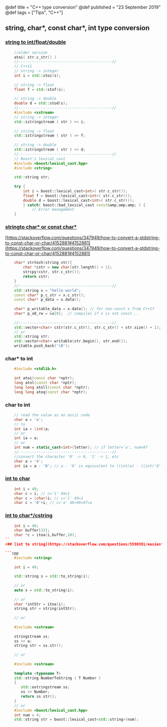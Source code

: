 @def title = "C++ type conversion"
@def published = "23 September 2019"
@def tags = ["Tips", "C++"]


## **string, char\*, const char\*, int type conversion**

### [string to int/float/double](https://stackoverflow.com/questions/7663709/how-can-i-convert-a-stdstring-to-int)
```cpp
    //older version
    atoi( str.c_str() )
    //------------------------------------------//
    // C++11
    // string -> integer
    int i = std::stoi(s);
    
    // string -> float
    float f = std::stof(s);
    
    // string -> double 
    double d = std::stod(s);
    //------------------------------------------//
    #include <sstream>
    // string -> integer
    std::istringstream ( str ) >> i;
    
    // string -> float
    std::istringstream ( str ) >> f;
    
    // string -> double 
    std::istringstream ( str ) >> d;
    //------------------------------------------//
    // Boost's lexical_cast
    #include <boost/lexical_cast.hpp>
    #include <string>
    
    std::string str;
    
    try {
    	int i = boost::lexical_cast<int>( str.c_str());
    	float f = boost::lexical_cast<int>( str.c_str());
    	double d = boost::lexical_cast<int>( str.c_str());
    	} catch( boost::bad_lexical_cast const&amp;amp;amp; ) {
    		// Error management
    }
```
### [stringto char\* or const char\*](https://stackoverflow.com/questions/7352099/stdstring-to-char)

[https://stackoverflow.com/questions/347949/how-to-convert-a-stdstring-to-const-char-or-char/4152881#4152881](https://stackoverflow.com/questions/347949/how-to-convert-a-stdstring-to-const-char-or-char/4152881#4152881)
```cpp
    char* strtoch(string str){
        char *cstr = new char[str.length() + 1];
        strcpy(cstr, str.c_str());
        return cstr;
    }
    //------------------------------------------//
    std::string x = "hello world";
    const char* p_c_str = x.c_str();
    const char* p_data = x.data();
   
    char* p_writable_data = x.data(); // for non-const x from C++17 
    char* p_x0_rw = &x[0];  // compiles if x is not const...
    
    //------------------------------------------//
    std::vector<char> cstr(str.c_str(), str.c_str() + str.size() + 1);
    // or
    std::string str;
    std::vector<char> writable(str.begin(), str.end());
    writable.push_back('\0');
```
### char\* to int
```cpp
    #include <stdlib.h>
    
    int atoi(const char *nptr);
    long atol(const char *nptr);
    long long atoll(const char *nptr);
    long long atoq(const char *nptr);
```
### char to int
```cpp
    // read the value as an ascii code
    char a = 'a';
    // to
    int ia = (int)a; 
    // or
    int ia = a;
    // or
    int num = static_cast<int>(letter); // if letter='a', num=97
    //------------------------------------------//
    //convert the character '0' -> 0, '1' -> 1, etc
    char a = '4';
    int ia = a - '0'; // a - '0' is equivalent to ((int)a) - ((int)'0')
```
### [int to char](https://stackoverflow.com/questions/4629050/convert-an-int-to-ascii-character)
```cpp
    int i = 49;
    char c = i; // c='1' 49=1
    char c = (char)i; // c='1' 49=1
    char c = '0'+i; // c='a' 48+49=97=a
```
### [int to char\*/cstring](http://www.cplusplus.com/reference/cstdlib/itoa/?kw=itoa)
```cpp
    int i = 49;
    char buffer[33];
    char *c = itoa(i,buffer,10);
``
### [int to string](https://stackoverflow.com/questions/5590381/easiest-way-to-convert-int-to-string-in-c)

```cpp
    #include <string> 
    
    int i = 49;
    
    std::string s = std::to_string(i);
    
    // or
    auto s = std::to_string(i);
    
    // or
    char *intStr = itoa(i);
    string str = string(intStr);
    
    // or
    
    #include <sstream>
    
    stringstream ss;
    ss << a;
    string str = ss.str();
    
    // or
    
    #include <sstream>
    
    template <typename T>
    std::string NumberToString ( T Number )
    {
       std::ostringstream ss;
       ss << Number;
       return ss.str();
    }
    // or
    #include <boost/lexical_cast.hpp>
    int num = 4;
    std::string str = boost::lexical_cast<std::string>(num);
```